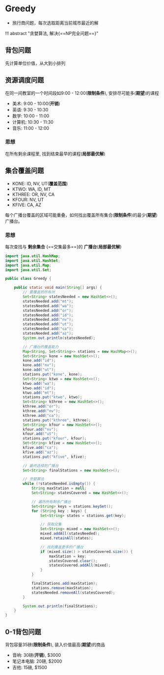 # Greedy



- 旅行商问题，每次选取距离当前城市最近的解

!!! abstract "贪婪算法, 解决{==NP完全问题==}"

## 背包问题

先计算单位价值，从大到小排列

## 资源调度问题

在同一间教室的一个时间段如9:00 - 12:00(**限制条件**), 安排尽可能多(**期望**)的课程

- 美术: 9:00 - 10:00(**开销**)
- 英语: 9:30 - 10:30
- 数学: 10:00 - 11:00
- 计算机: 10:30 - 11:30
- 音乐: 11:00 - 12:00

### 思想

在所有剩余课程里, 找到结束最早的课程(**局部最优解**)

## 集合覆盖问题

- KONE: ID, NV, UT(**覆盖范围**)
- KTWO: WA, ID, MT
- KTHREE: OR, NV, CA
- KFOUR: NV, UT
- KFIVE: CA, AZ

每个广播台覆盖的区域可能重叠，如何找出覆盖所有集合(**限制条件**)的最少(**期望**)广播台。

### 思想

每次查找与 **剩余集合** {==交集最多==}的 **广播台**(**局部最优解**)

```java
import java.util.HashMap;
import java.util.HashSet;
import java.util.Map;
import java.util.Set;

public class Greedy {

    public static void main(String[] args) {
        // 要覆盖的所有州
        Set<String> statesNeeded = new HashSet<>();
        statesNeeded.add("mt");
        statesNeeded.add("wa");
        statesNeeded.add("or");
        statesNeeded.add("id");
        statesNeeded.add("nv");
        statesNeeded.add("ut");
        statesNeeded.add("ca");
        statesNeeded.add("az");
        System.out.println(statesNeeded);

        // 广播台的覆盖能力
        Map<String, Set<String>> stations = new HashMap<>();
        Set<String> kone = new HashSet<>();
        kone.add("id");
        kone.add("nv");
        kone.add("ut");
        stations.put("kone", kone);
        Set<String> ktwo = new HashSet<>();
        ktwo.add("wa");
        ktwo.add("id");
        ktwo.add("mt");
        stations.put("ktwo", ktwo);
        Set<String> kthree = new HashSet<>();
        kthree.add("or");
        kthree.add("nv");
        kthree.add("ca");
        stations.put("kthree", kthree);
        Set<String> kfour = new HashSet<>();
        kfour.add("nv");
        kfour.add("ut");
        stations.put("kfour", kfour);
        Set<String> kfive = new HashSet<>();
        kfive.add("ca");
        kfive.add("az");
        stations.put("kfive", kfive);

        // 最终选择的广播台
        Set<String> finalStations = new HashSet<>();

        // 贪婪算法
        while (!statesNeeded.isEmpty()) {
            String maxStation = null;
            Set<String> statesCovered = new HashSet<>();

            // 遍历所有剩余广播台
            Set<String> keys = stations.keySet();
            for (String key : keys) {
                Set<String> states = stations.get(key);

                // 获取交集
                Set<String> mixed = new HashSet<>();
                mixed.addAll(statesNeeded);
                mixed.retainAll(states);

                // 找到覆盖更多的广播台
                if (mixed.size() > statesCovered.size()) {
                    maxStation = key;
                    statesCovered.clear();
                    statesCovered.addAll(mixed);
                }
            }

            finalStations.add(maxStation);
            stations.remove(maxStation);
            statesNeeded.removeAll(statesCovered);
        }

        System.out.println(finalStations);
    }
}
```

## 0-1背包问题

背包容量35磅(**限制条件**), 装入价值最高(**期望**)的商品

- 音响: 30磅(**开销**), $3000
- 笔记本电脑: 20磅, $2000
- 吉他: 15磅, $1500
